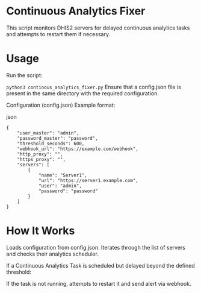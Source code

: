 # Continuous Analytics Fixer
This script monitors DHIS2 servers for delayed continuous analytics tasks and attempts to restart them if necessary.

# Usage
Run the script:

`python3 continous_analytics_fixer.py`
Ensure that a config.json file is present in the same directory with the required configuration.

Configuration (config.json)
Example format:

json
```
{
    "user_master": "admin",
    "password_master": "password",
    "threshold_seconds": 600,
    "webhook_url": "https://example.com/webhook",
    "http_proxy": "",
    "https_proxy": "",
    "servers": [
        {
            "name": "Server1",
            "url": "https://server1.example.com",
            "user": "admin",
            "password": "password"
        }
    ]
}
```

# How It Works
Loads configuration from config.json.
Iterates through the list of servers and checks their analytics scheduler.

If a Continuous Analytics Task is scheduled but delayed beyond the defined threshold:

If the task is not running, attempts to restart it and send alert via webhook.
